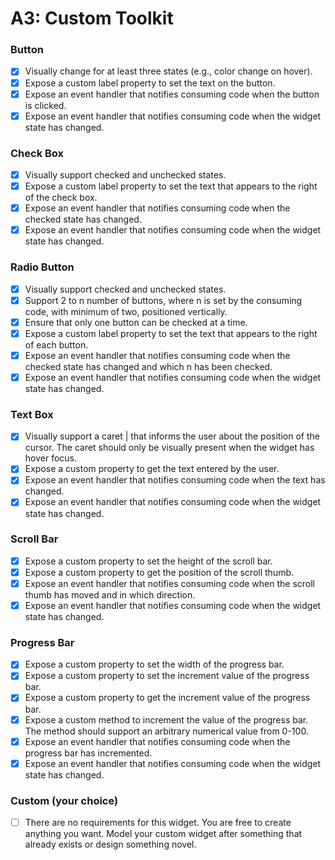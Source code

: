 # A3: Custom Toolkit #

### Button ###
- [x] Visually change for at least three states (e.g., color change on hover).
- [x] Expose a custom label property to set the text on the button.
- [x] Expose an event handler that notifies consuming code when the button is clicked.
- [x] Expose an event handler that notifies consuming code when the widget state has changed.

### Check Box ###
- [x] Visually support checked and unchecked states.
- [x] Expose a custom label property to set the text that appears to the right of the check box.
- [x] Expose an event handler that notifies consuming code when the checked state has changed.
- [x] Expose an event handler that notifies consuming code when the widget state has changed.

### Radio Button ###
- [x] Visually support checked and unchecked states.
- [x] Support 2 to n number of buttons, where n is set by the consuming code, with minimum of two, positioned vertically.
- [x] Ensure that only one button can be checked at a time.
- [x] Expose a custom label property to set the text that appears to the right of each button.
- [x] Expose an event handler that notifies consuming code when the checked state has changed and which n has been checked.
- [x] Expose an event handler that notifies consuming code when the widget state has changed.

### Text Box ###
- [x] Visually support a caret | that informs the user about the position of the cursor. The caret should only be visually present when the widget has hover focus.
- [x] Expose a custom property to get the text entered by the user.
- [x] Expose an event handler that notifies consuming code when the text has changed.
- [x] Expose an event handler that notifies consuming code when the widget state has changed.

### Scroll Bar ###
- [x] Expose a custom property to set the height of the scroll bar.
- [x] Expose a custom property to get the position of the scroll thumb.
- [x] Expose an event handler that notifies consuming code when the scroll thumb has moved and in which direction.
- [x] Expose an event handler that notifies consuming code when the widget state has changed.

### Progress Bar ###
- [x] Expose a custom property to set the width of the progress bar.
- [x] Expose a custom property to set the increment value of the progress bar.
- [x] Expose a custom property to get the increment value of the progress bar.
- [x] Expose a custom method to increment the value of the progress bar. The method should support an arbitrary numerical value from 0-100.
- [x] Expose an event handler that notifies consuming code when the progress bar has incremented.
- [x] Expose an event handler that notifies consuming code when the widget state has changed.

### Custom (your choice) ###
- [ ] There are no requirements for this widget. You are free to create anything you want. Model your custom widget after something that already exists or design something novel.
